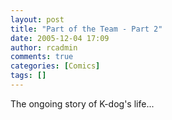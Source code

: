 ```yaml
---
layout: post
title: "Part of the Team - Part 2"
date: 2005-12-04 17:09
author: rcadmin
comments: true
categories: [Comics]
tags: []
---
```

The ongoing story of K-dog's life...

<!--more-->
<img src="http://dl.bitsmack.com/comics/20051204.png" alt="" />
